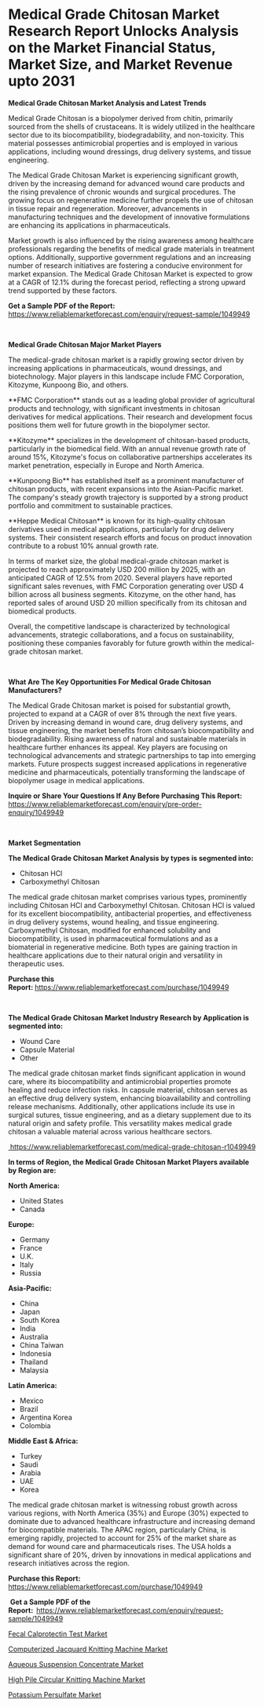 <p><h1>Medical Grade Chitosan Market Research Report Unlocks Analysis on the Market Financial Status, Market Size, and Market Revenue upto 2031</h1></p><p><strong>Medical Grade Chitosan Market Analysis and Latest Trends</strong></p>
<p><p>Medical Grade Chitosan is a biopolymer derived from chitin, primarily sourced from the shells of crustaceans. It is widely utilized in the healthcare sector due to its biocompatibility, biodegradability, and non-toxicity. This material possesses antimicrobial properties and is employed in various applications, including wound dressings, drug delivery systems, and tissue engineering.</p><p>The Medical Grade Chitosan Market is experiencing significant growth, driven by the increasing demand for advanced wound care products and the rising prevalence of chronic wounds and surgical procedures. The growing focus on regenerative medicine further propels the use of chitosan in tissue repair and regeneration. Moreover, advancements in manufacturing techniques and the development of innovative formulations are enhancing its applications in pharmaceuticals.</p><p>Market growth is also influenced by the rising awareness among healthcare professionals regarding the benefits of medical grade materials in treatment options. Additionally, supportive government regulations and an increasing number of research initiatives are fostering a conducive environment for market expansion. The Medical Grade Chitosan Market is expected to grow at a CAGR of 12.1% during the forecast period, reflecting a strong upward trend supported by these factors.</p></p>
<p><strong>Get a Sample PDF of the Report:&nbsp;</strong> <a href="https://www.reliablemarketforecast.com/enquiry/request-sample/1049949?utm_campaign=1144&utm_medium=2&utm_source=Github&utm_content=ia&utm_term=22102024&utm_id=medical-grade-chitosan">https://www.reliablemarketforecast.com/enquiry/request-sample/1049949</a></p>
<p>&nbsp;</p>
<p><strong>Medical Grade Chitosan Major Market Players</strong></p>
<p><p>The medical-grade chitosan market is a rapidly growing sector driven by increasing applications in pharmaceuticals, wound dressings, and biotechnology. Major players in this landscape include FMC Corporation, Kitozyme, Kunpoong Bio, and others.</p><p>**FMC Corporation** stands out as a leading global provider of agricultural products and technology, with significant investments in chitosan derivatives for medical applications. Their research and development focus positions them well for future growth in the biopolymer sector.</p><p>**Kitozyme** specializes in the development of chitosan-based products, particularly in the biomedical field. With an annual revenue growth rate of around 15%, Kitozyme's focus on collaborative partnerships accelerates its market penetration, especially in Europe and North America.</p><p>**Kunpoong Bio** has established itself as a prominent manufacturer of chitosan products, with recent expansions into the Asian-Pacific market. The company's steady growth trajectory is supported by a strong product portfolio and commitment to sustainable practices.</p><p>**Heppe Medical Chitosan** is known for its high-quality chitosan derivatives used in medical applications, particularly for drug delivery systems. Their consistent research efforts and focus on product innovation contribute to a robust 10% annual growth rate.</p><p>In terms of market size, the global medical-grade chitosan market is projected to reach approximately USD 200 million by 2025, with an anticipated CAGR of 12.5% from 2020. Several players have reported significant sales revenues, with FMC Corporation generating over USD 4 billion across all business segments. Kitozyme, on the other hand, has reported sales of around USD 20 million specifically from its chitosan and biomedical products.</p><p>Overall, the competitive landscape is characterized by technological advancements, strategic collaborations, and a focus on sustainability, positioning these companies favorably for future growth within the medical-grade chitosan market.</p></p>
<p>&nbsp;</p>
<p><strong>What Are The Key Opportunities For Medical Grade Chitosan Manufacturers?</strong></p>
<p><p>The Medical Grade Chitosan market is poised for substantial growth, projected to expand at a CAGR of over 8% through the next five years. Driven by increasing demand in wound care, drug delivery systems, and tissue engineering, the market benefits from chitosan’s biocompatibility and biodegradability. Rising awareness of natural and sustainable materials in healthcare further enhances its appeal. Key players are focusing on technological advancements and strategic partnerships to tap into emerging markets. Future prospects suggest increased applications in regenerative medicine and pharmaceuticals, potentially transforming the landscape of biopolymer usage in medical applications.</p></p>
<p><strong>Inquire or Share Your Questions If Any Before Purchasing This Report:</strong> <a href="https://www.reliablemarketforecast.com/enquiry/pre-order-enquiry/1049949?utm_campaign=1144&utm_medium=2&utm_source=Github&utm_content=ia&utm_term=22102024&utm_id=medical-grade-chitosan">https://www.reliablemarketforecast.com/enquiry/pre-order-enquiry/1049949</a></p>
<p>&nbsp;</p>
<p><strong>Market Segmentation</strong></p>
<p><strong>The Medical Grade Chitosan Market Analysis by types is segmented into:</strong></p>
<p><ul><li>Chitosan HCl</li><li>Carboxymethyl Chitosan</li></ul></p>
<p><p>The medical grade chitosan market comprises various types, prominently including Chitosan HCl and Carboxymethyl Chitosan. Chitosan HCl is valued for its excellent biocompatibility, antibacterial properties, and effectiveness in drug delivery systems, wound healing, and tissue engineering. Carboxymethyl Chitosan, modified for enhanced solubility and biocompatibility, is used in pharmaceutical formulations and as a biomaterial in regenerative medicine. Both types are gaining traction in healthcare applications due to their natural origin and versatility in therapeutic uses.</p></p>
<p><strong>Purchase this Report:&nbsp;</strong><a href="https://www.reliablemarketforecast.com/purchase/1049949?utm_campaign=1144&utm_medium=2&utm_source=Github&utm_content=ia&utm_term=22102024&utm_id=medical-grade-chitosan">https://www.reliablemarketforecast.com/purchase/1049949</a></p>
<p>&nbsp;</p>
<p><strong>The Medical Grade Chitosan Market Industry Research by Application is segmented into:</strong></p>
<p><ul><li>Wound Care</li><li>Capsule Material</li><li>Other</li></ul></p>
<p><p>The medical grade chitosan market finds significant application in wound care, where its biocompatibility and antimicrobial properties promote healing and reduce infection risks. In capsule material, chitosan serves as an effective drug delivery system, enhancing bioavailability and controlling release mechanisms. Additionally, other applications include its use in surgical sutures, tissue engineering, and as a dietary supplement due to its natural origin and safety profile. This versatility makes medical grade chitosan a valuable material across various healthcare sectors.</p></p>
<p><a href="https://www.reliablemarketforecast.com/medical-grade-chitosan-r1049949?utm_campaign=1144&utm_medium=2&utm_source=Github&utm_content=ia&utm_term=22102024&utm_id=medical-grade-chitosan">&nbsp;https://www.reliablemarketforecast.com/medical-grade-chitosan-r1049949</a></p>
<p><strong>In terms of Region, the Medical Grade Chitosan Market Players available by Region are:</strong></p>
<p>
    <p> <strong> North America: </strong>
        <ul>
            <li>United States</li>
            <li>Canada</li>
        </ul>
        </p> 
    <p> <strong> Europe: </strong>
        <ul>
            <li>Germany</li>
            <li>France</li>
            <li>U.K.</li>
            <li>Italy</li>
            <li>Russia</li>
        </ul>
        </p> 
    <p> <strong> Asia-Pacific: </strong>
        <ul>
            <li>China</li>
            <li>Japan</li>
            <li>South Korea</li>
            <li>India</li>
            <li>Australia</li>
            <li>China Taiwan</li>
            <li>Indonesia</li>
            <li>Thailand</li>
            <li>Malaysia</li>
        </ul>
        </p> 
    <p> <strong> Latin America: </strong>
        <ul>
            <li>Mexico</li>
            <li>Brazil</li>
            <li>Argentina Korea</li>
            <li>Colombia</li>
        </ul>
        </p> 
    <p> <strong> Middle East & Africa: </strong>
        <ul>
            <li>Turkey</li>
            <li>Saudi</li>
            <li>Arabia</li>
            <li>UAE</li>
            <li>Korea</li>
        </ul>
    </p>
    </p>
<p><p>The medical grade chitosan market is witnessing robust growth across various regions, with North America (35%) and Europe (30%) expected to dominate due to advanced healthcare infrastructure and increasing demand for biocompatible materials. The APAC region, particularly China, is emerging rapidly, projected to account for 25% of the market share as demand for wound care and pharmaceuticals rises. The USA holds a significant share of 20%, driven by innovations in medical applications and research initiatives across the region.</p></p>
<p><strong>Purchase this Report: </strong><a href="https://www.reliablemarketforecast.com/purchase/1049949?utm_campaign=1144&utm_medium=2&utm_source=Github&utm_content=ia&utm_term=22102024&utm_id=medical-grade-chitosan">https://www.reliablemarketforecast.com/purchase/1049949</a></p>
<p>&nbsp;<strong>Get a Sample PDF of the Report:&nbsp;&nbsp;</strong><a href="https://www.reliablemarketforecast.com/enquiry/request-sample/1049949?utm_campaign=1144&utm_medium=2&utm_source=Github&utm_content=ia&utm_term=22102024&utm_id=medical-grade-chitosan">https://www.reliablemarketforecast.com/enquiry/request-sample/1049949</a></p>
<p><strong></strong></p>
<p><p><a href="https://www.linkedin.com/pulse/top-trends-transforming-fecal-calprotectin-test-market-lxudf?utm_campaign=1144&utm_medium=2&utm_source=Github&utm_content=ia&utm_term=22102024&utm_id=medical-grade-chitosan">Fecal Calprotectin Test Market</a></p><p><a href="https://issuu.com/reportprime-2/docs/computerized-jacquard-knitting-mach_2d8bb3cd6209a0?utm_campaign=1144&utm_medium=2&utm_source=Github&utm_content=ia&utm_term=22102024&utm_id=medical-grade-chitosan">Computerized Jacquard Knitting Machine Market</a></p><p><a href="https://github.com/kaceycoody4m/Market-Research-Report-List-1/blob/main/aqueous-suspension-concentrate-market.md?utm_campaign=1144&utm_medium=2&utm_source=Github&utm_content=ia&utm_term=22102024&utm_id=medical-grade-chitosan">Aqueous Suspension Concentrate Market</a></p><p><a href="https://issuu.com/reportprime-2/docs/high-pile-circular-knitting-machine_c52f1487461b3b?utm_campaign=1144&utm_medium=2&utm_source=Github&utm_content=ia&utm_term=22102024&utm_id=medical-grade-chitosan">High Pile Circular Knitting Machine Market</a></p><p><a href="https://github.com/sharitatri97/Market-Research-Report-List-1/blob/main/potassium-persulfate-market.md?utm_campaign=1144&utm_medium=2&utm_source=Github&utm_content=ia&utm_term=22102024&utm_id=medical-grade-chitosan">Potassium Persulfate Market</a></p></p>